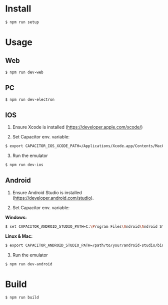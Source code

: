 # Install

```bash
$ npm run setup
```

# Usage

## Web
```bash
$ npm run dev-web
```

## PC
```bash
$ npm run dev-electron
```

## IOS
1. Ensure Xcode is installed (https://developer.apple.com/xcode/)

2. Set Capacitor env. variable:
```bash
$ export CAPACITOR_IOS_XCODE_PATH=/Applications/Xcode.app/Contents/MacOS/Xcode
```

3. Run the emulator
```bash
$ npm run dev-ios
```

## Android
1. Ensure Android Studio is installed (https://developer.android.com/studio).

2. Set Capacitor env. variable: 

**Windows:**
```bash
$ set CAPACITOR_ANDROID_STUDIO_PATH=C:\Program Files\Android\Android Studio\bin\studio64.exe
```

**Linux & Mac:**
```bash
$ export CAPACITOR_ANDROID_STUDIO_PATH=/path/to/your/android-studio/bin/studio.sh
```

3. Run the emulator
```bash
$ npm run dev-android
```

# Build

```bash
$ npm run build
```